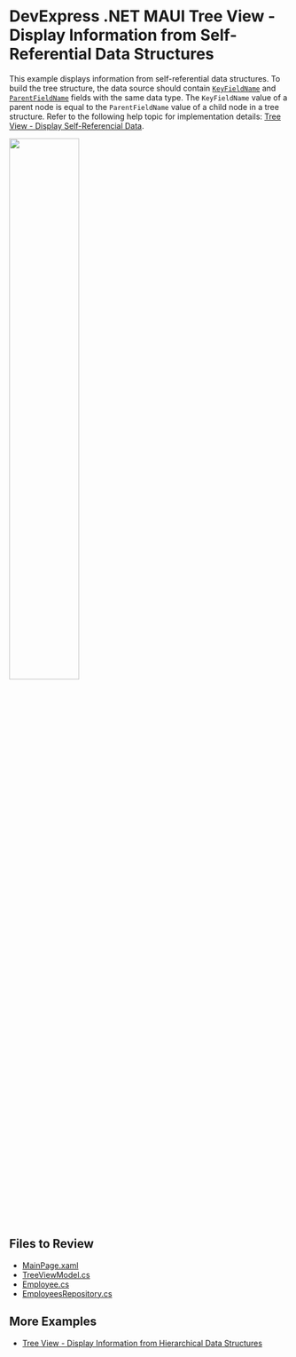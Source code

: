 # DevExpress .NET MAUI Tree View - Display Information from Self-Referential Data Structures

This example displays information from self-referential data structures. To build the tree structure, the data source should contain [`KeyFieldName`](https://docs.devexpress.com/MAUI/DevExpress.Maui.TreeView.SelfReferenceTreeDescription.KeyFieldName) and [`ParentFieldName`](https://docs.devexpress.com/MAUI/DevExpress.Maui.TreeView.SelfReferenceTreeDescription.ParentFieldName) fields with the same data type. The `KeyFieldName` value of a parent node is equal to the `ParentFieldName` value of a child node in a tree structure. Refer to the following help topic for implementation details: [Tree View - Display Self-Referencial Data](https://docs.devexpress.com/MAUI/404899/tree-view/display-hierarchical-data#self-referential-data-structure).

<img src="./Images/tree-view-selfreference-data.png" width="50%" />

## Files to Review

* [MainPage.xaml](./CS/MainPage.xaml)
* [TreeViewModel.cs](./CS/ViewModels/TreeViewModel.cs)
* [Employee.cs](./CS/Data/Employee.cs)
* [EmployeesRepository.cs](./CS/Data/EmployeesRepository.cs)

## More Examples

* [Tree View - Display Information from Hierarchical Data Structures](../TreeViewWithHierarchicalData/)
